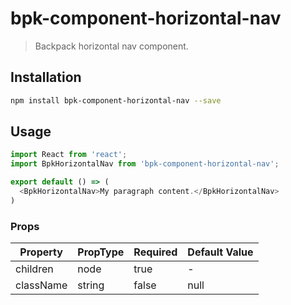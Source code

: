 # bpk-component-horizontal-nav

> Backpack horizontal nav component.

## Installation

```sh
npm install bpk-component-horizontal-nav --save
```

## Usage

```js
import React from 'react';
import BpkHorizontalNav from 'bpk-component-horizontal-nav';

export default () => (
  <BpkHorizontalNav>My paragraph content.</BpkHorizontalNav>
)
```

### Props

| Property  | PropType | Required | Default Value |
| --------- | -------- | -------- | ------------- |
| children  | node     | true     | -             |
| className | string   | false    | null          |
